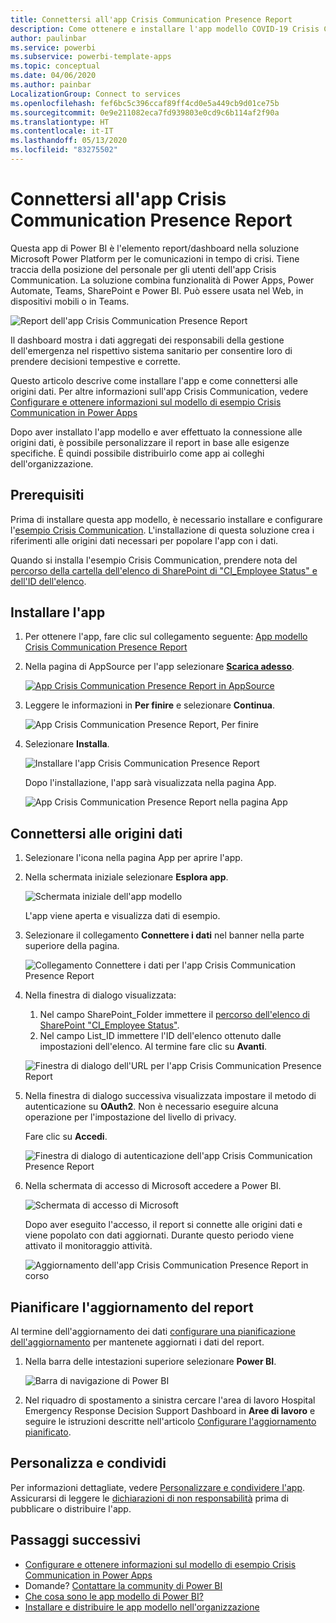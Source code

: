 ```yaml
---
title: Connettersi all'app Crisis Communication Presence Report
description: Come ottenere e installare l'app modello COVID-19 Crisis Communication Presence Report e come connettersi ai dati
author: paulinbar
ms.service: powerbi
ms.subservice: powerbi-template-apps
ms.topic: conceptual
ms.date: 04/06/2020
ms.author: painbar
LocalizationGroup: Connect to services
ms.openlocfilehash: fef6bc5c396ccaf89ff4cd0e5a449cb9d01ce75b
ms.sourcegitcommit: 0e9e211082eca7fd939803e0cd9c6b114af2f90a
ms.translationtype: HT
ms.contentlocale: it-IT
ms.lasthandoff: 05/13/2020
ms.locfileid: "83275502"
---
```

# <a name="connect-to-the-crisis-communication-presence-report"></a>Connettersi all'app Crisis Communication Presence Report

Questa app di Power BI è l'elemento report/dashboard nella soluzione Microsoft Power Platform per le comunicazioni in tempo di crisi. Tiene traccia della posizione del personale per gli utenti dell'app Crisis Communication. La soluzione combina funzionalità di Power Apps, Power Automate, Teams, SharePoint e Power BI. Può essere usata nel Web, in dispositivi mobili o in Teams.

![Report dell'app Crisis Communication Presence Report](media/service-connect-to-crisis-communication-presence-report/service-crisis-communication-presence-report.png)

Il dashboard mostra i dati aggregati dei responsabili della gestione dell'emergenza nel rispettivo sistema sanitario per consentire loro di prendere decisioni tempestive e corrette.

Questo articolo descrive come installare l'app e come connettersi alle origini dati. Per altre informazioni sull'app Crisis Communication, vedere [Configurare e ottenere informazioni sul modello di esempio Crisis Communication in Power Apps](https://docs.microsoft.com/powerapps/maker/canvas-apps/sample-crisis-communication-app)

Dopo aver installato l'app modello e aver effettuato la connessione alle origini dati, è possibile personalizzare il report in base alle esigenze specifiche. È quindi possibile distribuirlo come app ai colleghi dell'organizzazione.

## <a name="prerequisites"></a>Prerequisiti

Prima di installare questa app modello, è necessario installare e configurare l'[esempio Crisis Communication](https://docs.microsoft.com/powerapps/maker/canvas-apps/sample-crisis-communication-app). L'installazione di questa soluzione crea i riferimenti alle origini dati necessari per popolare l'app con i dati.

Quando si installa l'esempio Crisis Communication, prendere nota del [percorso della cartella dell'elenco di SharePoint di "CI_Employee Status" e dell'ID dell'elenco](https://docs.microsoft.com/powerapps/maker/canvas-apps/sample-crisis-communication-app#monitor-office-absences-with-power-bi).

## <a name="install-the-app"></a>Installare l'app

1. Per ottenere l'app, fare clic sul collegamento seguente: [App modello Crisis Communication Presence Report](https://appsource.microsoft.com/en-us/product/power-bi/pbi-contentpacks.crisiscomms)

1. Nella pagina di AppSource per l'app selezionare [**Scarica adesso**](https://appsource.microsoft.com/en-us/product/power-bi/pbi-contentpacks.crisiscomms).

    [![App Crisis Communication Presence Report in AppSource](media/service-connect-to-crisis-communication-presence-report/service-crisis-communication-presence-report-app-appsource-get-it-now.png)](https://appsource.microsoft.com/en-us/product/power-bi/pbi-contentpacks.crisiscomms)

1. Leggere le informazioni in **Per finire** e selezionare **Continua**.

    ![App Crisis Communication Presence Report, Per finire](media/service-connect-to-crisis-communication-presence-report/service-crisis-communication-presence-report-1-more-thing.png)

1. Selezionare **Installa**. 

    ![Installare l'app Crisis Communication Presence Report](media/service-connect-to-crisis-communication-presence-report/service-crisis-communication-presence-report-select-install.png)

    Dopo l'installazione, l'app sarà visualizzata nella pagina App.

   ![App Crisis Communication Presence Report nella pagina App](media/service-connect-to-crisis-communication-presence-report/service-crisis-communication-presence-report-app-apps-page-icon.png)

## <a name="connect-to-data-sources"></a>Connettersi alle origini dati

1. Selezionare l'icona nella pagina App per aprire l'app.

1. Nella schermata iniziale selezionare **Esplora app**.

   ![Schermata iniziale dell'app modello](media/service-connect-to-crisis-communication-presence-report/service-crisis-communication-presence-report-app-splash-screen.png)

   L'app viene aperta e visualizza dati di esempio.

1. Selezionare il collegamento **Connettere i dati** nel banner nella parte superiore della pagina.

   ![Collegamento Connettere i dati per l'app Crisis Communication Presence Report](media/service-connect-to-crisis-communication-presence-report/service-crisis-communication-presence-report-app-connect-data.png)

1. Nella finestra di dialogo visualizzata:
   1. Nel campo SharePoint_Folder immettere il [percorso dell'elenco di SharePoint "CI_Employee Status"](https://docs.microsoft.com/powerapps/maker/canvas-apps/sample-crisis-communication-app#monitor-office-absences-with-power-bi).
   1. Nel campo List_ID immettere l'ID dell'elenco ottenuto dalle impostazioni dell'elenco. Al termine fare clic su **Avanti**.

   ![Finestra di dialogo dell'URL per l'app Crisis Communication Presence Report](media/service-connect-to-crisis-communication-presence-report/service-crisis-communication-presence-report-app-url-dialog.png)

1. Nella finestra di dialogo successiva visualizzata impostare il metodo di autenticazione su **OAuth2**. Non è necessario eseguire alcuna operazione per l'impostazione del livello di privacy.

   Fare clic su **Accedi**.

   ![Finestra di dialogo di autenticazione dell'app Crisis Communication Presence Report](media/service-connect-to-crisis-communication-presence-report/service-crisis-communication-presence-report-app-authentication-dialog.png)

1. Nella schermata di accesso di Microsoft accedere a Power BI.

   ![Schermata di accesso di Microsoft](media/service-connect-to-crisis-communication-presence-report/service-crisis-communication-presence-report-app-microsoft-login.png)

   Dopo aver eseguito l'accesso, il report si connette alle origini dati e viene popolato con dati aggiornati. Durante questo periodo viene attivato il monitoraggio attività.

   ![Aggiornamento dell'app Crisis Communication Presence Report in corso](media/service-connect-to-crisis-communication-presence-report/service-crisis-communication-presence-report-app-refresh-monitor.png)

## <a name="schedule-report-refresh"></a>Pianificare l'aggiornamento del report

Al termine dell'aggiornamento dei dati [configurare una pianificazione dell'aggiornamento](../connect-data/refresh-scheduled-refresh.md) per mantenete aggiornati i dati del report.

1. Nella barra delle intestazioni superiore selezionare **Power BI**.

   ![Barra di navigazione di Power BI](media/service-connect-to-crisis-communication-presence-report/service-crisis-communication-presence-report-app-powerbi-breadcrumb.png)

1. Nel riquadro di spostamento a sinistra cercare l'area di lavoro Hospital Emergency Response Decision Support Dashboard in **Aree di lavoro** e seguire le istruzioni descritte nell'articolo [Configurare l'aggiornamento pianificato](../connect-data/refresh-scheduled-refresh.md).

## <a name="customize-and-share"></a>Personalizza e condividi

Per informazioni dettagliate, vedere [Personalizzare e condividere l'app](../connect-data/service-template-apps-install-distribute.md#customize-and-share-the-app). Assicurarsi di leggere le [dichiarazioni di non responsabilità](../create-reports/sample-covid-19-us.md#disclaimers) prima di pubblicare o distribuire l'app.

## <a name="next-steps"></a>Passaggi successivi
* [Configurare e ottenere informazioni sul modello di esempio Crisis Communication in Power Apps](https://docs.microsoft.com/powerapps/maker/canvas-apps/sample-crisis-communication-app)
* Domande? [Contattare la community di Power BI](https://community.powerbi.com/)
* [Che cosa sono le app modello di Power BI?](../connect-data/service-template-apps-overview.md)
* [Installare e distribuire le app modello nell'organizzazione](../connect-data/service-template-apps-install-distribute.md)
